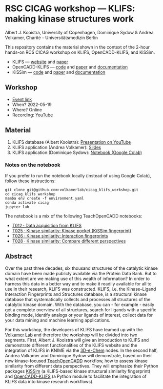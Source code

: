 # RSC CICAG workshop &mdash; KLIFS: making kinase structures work

Albert J. Kooistra, University of Copenhagen, Dominique Sydow & Andrea Volkamer, Charité – Universitätsmedizin Berlin

This repository contains the material shown in the context of the 2-hour hands-on RCS CICAG workshop on KLIFS, OpenCADD-KLIFS, and KiSSim.

- KLIFS &mdash; [website](https://klifs.net) and [paper](https://doi.org/10.1093/nar/gkaa895)
- OpenCADD-KLIFS &mdash; [code](github.com/volkamerlab/opencadd) and [paper](https://joss.theoj.org/papers/10.21105/joss.03951) and [documentation](https://opencadd.readthedocs.io/en/latest/tutorials/databases_klifs.html)
- KiSSim &mdash; [code](github.com/volkamerlab/kissim) and [paper](https://pubs.acs.org/doi/abs/10.1021/acs.jcim.2c00050) and [documentation](https://kissim.readthedocs.io)

## Workshop

- [Event link](https://www.rsc.org/events/detail/73782/open-source-tools-for-chemists)
- When? 2022-05-19
- Where? Online
- Recording: [YouTube](https://youtu.be/UgxYZGXLRfw)

## Material

1. KLIFS database (Albert Kooistra): [Presentation on YouTube](https://youtu.be/UgxYZGXLRfw)
2. KLIFS application (Andrea Volkamer): [Slides](https://github.com/volkamerlab/cicag_klifs_workshop/blob/main/ShortPres_CICAG_workshop_nosuppl.pdf)
3. KLIFS application (Dominique Sydow): [Notebook (Google Colab)](https://colab.research.google.com/github/volkamerlab/cicag_klifs_workshop/blob/main/klifs_workshop.ipynb)

### Notes on the notebook

If you prefer to run the notebook locally (instead of using Google Colab), follow these instructions:

```
git clone git@github.com:volkamerlab/cicag_klifs_workshop.git
cd cicag_klifs_workshop
mamba env create -f environment.yaml
conda activate cicag
jupyter lab
```

The notebook is a mix of the following TeachOpenCADD notebooks:
- [T012 · Data acquisition from KLIFS](https://projects.volkamerlab.org/teachopencadd/talktorials/T012_query_klifs.html)
- [T025 · Kinase similarity: Kinase pocket (KiSSim fingerprint)](https://projects.volkamerlab.org/teachopencadd/talktorials/T025_kinase_similarity_kissim.html)
- [T026 · Kinase similarity: Interaction fingerprints](https://projects.volkamerlab.org/teachopencadd/talktorials/T026_kinase_similarity_ifp.html)
- [T028 · Kinase similarity: Compare different perspectives](https://projects.volkamerlab.org/teachopencadd/talktorials/T028_kinase_similarity_compare_perspectives.html)

## Abstract

Over the past three decades, six thousand structures of the catalytic kinase domain have been made publicly available via the Protein Data Bank. But to what extent are we making use of this wealth of information? In order to harness this data in a better way and to make it readily available for all to use in their research, KLIFS was constructed. KLIFS, i.e. the Kinase–Ligand Interaction Fingerprints and Structures database, is a structural kinase database that systematically collects and processes all structures of the catalytic kinase domain. With the database, you can - for example - easily get a complete overview of all structures, search for ligands with a specific binding mode, identify analogs or your ligands of interest, collect data for your data mining and machine learning applications.

For this workshop, the developers of KLIFS have teamed up with the [Volkamer Lab](https://volkamerlab.org/) and therefore the workshop will be divided into two segments. First, Albert J. Kooistra will give an introduction to KLIFS and demonstrate different functionalities of the KLIFS website and the integration of KLIFS in KNIME via the [3D-e-Chem](https://dx.doi.org/10.1002%2Fcmdc.201700754) nodes. In the second half, Andrea Volkamer and Dominique Sydow will demonstrate, based on their new kinase-focused [TeachOpenCADD](https://projects.volkamerlab.org/teachopencadd/talktorials.html#kinase-similarity) workflow, how to assess kinase similarity from different data perspectives. They will emphasize their Python packages [KiSSim](https://pubs.acs.org/doi/abs/10.1021/acs.jcim.2c00050) (a KLIFS-based kinase structural similarity fingerprint) and [OpenCADD-KLIFS](https://joss.theoj.org/papers/10.21105/joss.03951) (a Python module to facilitate the integration of KLIFS data into kinase research workflows).
